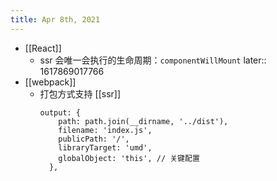 ```yaml
---
title: Apr 8th, 2021
---
```


- [[React]]
	- ssr 会唯一会执行的生命周期：`componentWillMount`
	  later:: 1617869017766
- [[webpack]]
	- 打包方式支持 [[ssr]]
	  ```
	  output: {
	      path: path.join(__dirname, '../dist'),
	      filename: 'index.js',
	      publicPath: '/',
	      libraryTarget: 'umd',
	      globalObject: 'this', // 关键配置
	    },
	  ```